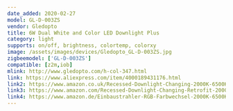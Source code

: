 ```yaml
---
date_added: 2020-02-27
model: GL-D-003ZS
vendor: Gledopto
title: 6W Dual White and Color LED Downlight Plus
category: light
supports: on/off, brightness, colortemp, colorxy
image: /assets/images/devices/Gledopto_GL-D-003ZS.jpg
zigbeemodel: ['GL-D-003ZS']
compatible: [z2m,iob]
mlink: http://www.gledopto.com/h-col-347.html
link: https://www.aliexpress.com/item/4000189431176.html
link2: https://www.amazon.co.uk/Recessed-Downlight-Changing-2000K-6500K-Spotlight/dp/B07Y1VB1TC
link3: https://www.amazon.com/Recessed-Downlight-Changing-Retrofit-2000K-6500K/dp/B07ZB5J1HG
link4: https://www.amazon.de/Einbaustrahler-RGB-Farbwechsel-2000K-6500K-doppelwei%C3%9Fer-Deckenstrahler/dp/B07Y1VB1TC
---
```


